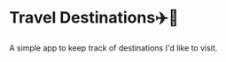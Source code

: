 # Travel Destinations:airplane::notebook:

A simple app to keep track of destinations I'd like to visit.
